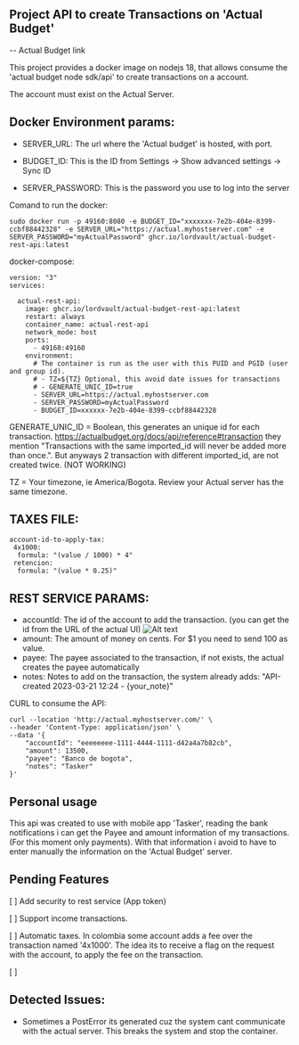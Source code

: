Project API to create Transactions on 'Actual Budget'
-

-- Actual Budget link

This project provides a docker image on nodejs 18, that allows consume the 'actual budget node sdk/api' to create transactions on a account.


The account must exist on the Actual Server.

Docker Environment params:
-
- SERVER_URL: The url where the 'Actual budget' is hosted, with port.
- BUDGET_ID: This is the ID from Settings → Show advanced settings → Sync ID

- SERVER_PASSWORD: This is the password you use to log into the server


Comand to run the docker:
```
sudo docker run -p 49160:8080 -e BUDGET_ID="xxxxxxx-7e2b-404e-8399-ccbf88442328" -e SERVER_URL="https://actual.myhostserver.com" -e SERVER_PASSWORD="myActualPassword" ghcr.io/lordvault/actual-budget-rest-api:latest
```

docker-compose:

```
version: "3"
services:

  actual-rest-api:
    image: ghcr.io/lordvault/actual-budget-rest-api:latest
    restart: always
    container_name: actual-rest-api
    network_mode: host
    ports:
      - 49160:49160
    environment:
      # The container is run as the user with this PUID and PGID (user and group id).
      # - TZ=${TZ} Optional, this avoid date issues for transactions
      # - GENERATE_UNIC_ID=true 
      - SERVER_URL=https://actual.myhostserver.com
      - SERVER_PASSWORD=myActualPassword
      - BUDGET_ID=xxxxxx-7e2b-404e-8399-ccbf88442328
```     

GENERATE_UNIC_ID = Boolean, this generates an unique id for each transaction. https://actualbudget.org/docs/api/reference#transaction they mention "Transactions with the same imported_id will never be added more than once.". But anyways 2 transaction with different imported_id, are not created twice. (NOT WORKING)

TZ = Your timezone, ie America/Bogota. Review your Actual server has the same timezone. 



TAXES FILE:
-
```
account-id-to-apply-tax:
 4x1000:
  formula: "(value / 1000) * 4"
 retencion:
  formula: "(value * 0.25)"
```


REST SERVICE PARAMS:
-
- accountId: The id of the account to add the transaction. (you can get the id from the URL of the actual UI)
![Alt text](image.png)
- amount: The amount of money on cents. For $1 you need to send 100 as value.
- payee: The payee associated to the transaction, if not exists, the actual creates the payee automatically
- notes: Notes to add on the transaction, the system already adds: "API-created 2023-03-21 12:24 - {your_note}"


CURL to consume the API:
```
curl --location 'http://actual.myhostserver.com/' \
--header 'Content-Type: application/json' \
--data '{
    "accountId": "eeeeeeee-1111-4444-1111-d42a4a7b82cb",
    "amount": 13500,
    "payee": "Banco de bogota",
    "notes": "Tasker"
}'
```


Personal usage
- 
This api was created to use with mobile app 'Tasker', reading the bank notifications i can get the Payee and amount information of my transactions. (For this moment only payments). 
With that information i avoid to have to enter manually the information on the 'Actual Budget' server.


Pending Features
- 
[ ] Add security to rest service (App token)

[ ] Support income transactions.

[ ] Automatic taxes. In colombia some account adds a fee over the transaction named '4x1000'. The idea its to receive a flag on the request with the account, to apply the fee on the transaction.

[ ] 
 

Detected Issues:
- 
- Sometimes a PostError its generated cuz the system cant communicate with the actual server. This breaks the system and stop the container.